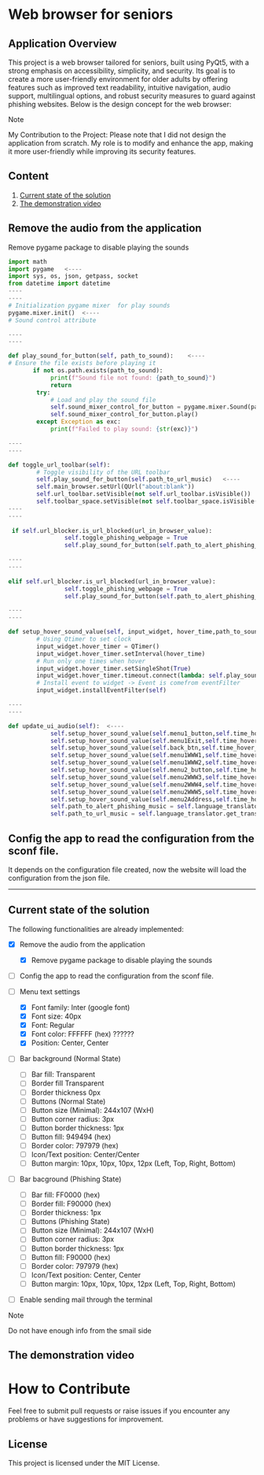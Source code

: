 # Web browser for seniors

## Application Overview

This project is a web browser tailored for seniors, built using PyQt5, with a strong emphasis on accessibility, simplicity, and security. 
Its goal is to create a more user-friendly environment for older adults by offering features such as improved text readability, intuitive navigation, 
audio support, multilingual options, and robust security measures to guard against phishing websites. 
Below is the design concept for the web browser:

> [!NOTE]
> My Contribution to the Project:
> Please note that I did not design the application from scratch. My role is to modify and enhance the app, making it more user-friendly while improving its security features.

## Content
1. [Current state of the solution](#current-state)
2. [The demonstration video](#demo-video)


## Remove the audio from the application

Remove pygame package to disable  playing the sounds

```python
import math
import pygame   <----
import sys, os, json, getpass, socket
from datetime import datetime
----
----
# Initialization pygame mixer  for play sounds
pygame.mixer.init()  <----
# Sound control attribute

----
----

def play_sound_for_button(self, path_to_sound):    <----
# Ensure the file exists before playing it
       if not os.path.exists(path_to_sound):
            print(f"Sound file not found: {path_to_sound}")
            return
        try:
            # Load and play the sound file
            self.sound_mixer_control_for_button = pygame.mixer.Sound(path_to_sound)
            self.sound_mixer_control_for_button.play()
        except Exception as exc:
            print(f"Failed to play sound: {str(exc)}")

----
----

def toggle_url_toolbar(self):
        # Toggle visibility of the URL toolbar
        self.play_sound_for_button(self.path_to_url_music)   <----
        self.main_browser.setUrl(QUrl("about:blank"))
        self.url_toolbar.setVisible(not self.url_toolbar.isVisible())
        self.toolbar_space.setVisible(not self.toolbar_space.isVisible())
----
----
  
 if self.url_blocker.is_url_blocked(url_in_browser_value):
                self.toggle_phishing_webpage = True
                self.play_sound_for_button(self.path_to_alert_phishing_music)   <----

----
----
  
elif self.url_blocker.is_url_blocked(url_in_browser_value):
                self.toggle_phishing_webpage = True
                self.play_sound_for_button(self.path_to_alert_phishing_music)  <----

----
----

def setup_hover_sound_value(self, input_widget, hover_time,path_to_sound):  <----
        # Using Qtimer to set clock
        input_widget.hover_timer = QTimer()
        input_widget.hover_timer.setInterval(hover_time)
        # Run only one times when hover
        input_widget.hover_timer.setSingleShot(True)
        input_widget.hover_timer.timeout.connect(lambda: self.play_sound_for_button(path_to_sound))
        # Install event to widget -> Event is comefrom eventFilter
        input_widget.installEventFilter(self)

----
----

def update_ui_audio(self):  <----
            self.setup_hover_sound_value(self.menu1_button,self.time_hover_button,self.language_translator.get_translated_audio("menu1"))
            self.setup_hover_sound_value(self.menu1Exit,self.time_hover_button,self.language_translator.get_translated_audio("menu1Exit"))
            self.setup_hover_sound_value(self.back_btn,self.time_hover_button,self.language_translator.get_translated_audio("menu1Back"))
            self.setup_hover_sound_value(self.menu1WWW1,self.time_hover_button,self.language_translator.get_translated_audio("menu1WWW1"))
            self.setup_hover_sound_value(self.menu1WWW2,self.time_hover_button,self.language_translator.get_translated_audio("menu1WWW2"))
            self.setup_hover_sound_value(self.menu2_button,self.time_hover_button,self.language_translator.get_translated_audio("menu2"))
            self.setup_hover_sound_value(self.menu2WWW3,self.time_hover_button,self.language_translator.get_translated_audio("menu2WWW3"))
            self.setup_hover_sound_value(self.menu2WWW4,self.time_hover_button,self.language_translator.get_translated_audio("menu2WWW4"))
            self.setup_hover_sound_value(self.menu2WWW5,self.time_hover_button,self.language_translator.get_translated_audio("menu2WWW5"))
            self.setup_hover_sound_value(self.menu2Address,self.time_hover_button,self.language_translator.get_translated_audio("menu2Address"))
            self.path_to_alert_phishing_music = self.language_translator.get_translated_audio("alert_phishing")
            self.path_to_url_music = self.language_translator.get_translated_audio("url")       
```


## Config the app to read the configuration from the sconf file.

It depends on the configuration file created, now the website will load the configuration from the json file.

---------------------------------------

## Current state of the solution
<a name="current-state"></a>

The following functionalities are already implemented:

 - [x] Remove the audio from the application
     - [x]  Remove pygame package to disable  playing the sounds
 - [ ] Config the app to read the configuration from the sconf file.

 - [ ] Menu text settings
    - [x] Font family: Inter (google font)
    - [x] Font size: 40px
    - [x] Font: Regular
    - [x] Font color: FFFFFF (hex) ??????
    - [x] Position: Center, Center
- [ ] Bar background (Normal State)
    - [ ] Bar fill: Transparent
    - [ ] Border fill Transparent
    - [ ] Border thickness 0px
    - [ ] Buttons (Normal State)
    - [ ] Button size (Minimal): 244x107 (WxH)
    - [ ] Button corner radius: 3px
    - [ ] Button border thickness: 1px
    - [ ] Button fill: 949494 (hex)
    - [ ] Border color: 797979 (hex)
    - [ ] Icon/Text position: Center/Center
    - [ ] Button margin: 10px, 10px, 10px, 12px (Left, Top, Right, Bottom)
    
- [ ] Bar bacground (Phishing State)
    - [ ] Bar fill: FF0000 (hex)
    - [ ] Border fill: F90000 (hex)
    - [ ] Border thickness: 1px
    - [ ] Buttons (Phishing State)
    - [ ] Button size (Minimal): 244x107 (WxH)
    - [ ] Button corner radius: 3px
    - [ ] Button border thickness: 1px
    - [ ] Button fill: F90000 (hex)
    - [ ] Border color: 797979 (hex)
    - [ ] Icon/Text position: Center, Center
    - [ ] Button margin: 10px, 10px, 10px, 12px (Left, Top, Right, Bottom)
    
- [ ] Enable sending mail through the terminal
> [!NOTE]
> Do not have enough info from the smail side


      

## The demonstration video
<a name="demo-video"></a>

# How to Contribute
Feel free to submit pull requests or raise issues if you encounter any problems or have suggestions for improvement.

## License
This project is licensed under the MIT License.
